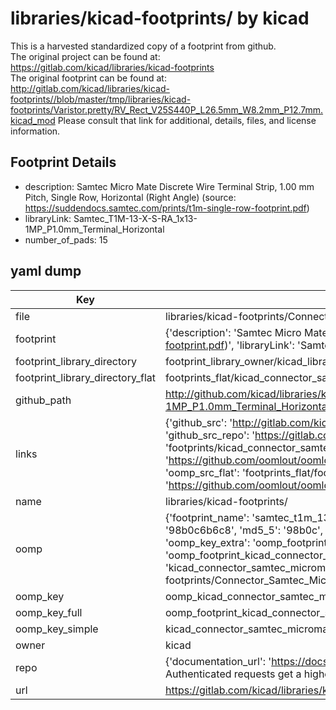 # libraries/kicad-footprints/ by kicad  
This is a harvested standardized copy of a footprint from github.  
The original project can be found at:  
https://gitlab.com/kicad/libraries/kicad-footprints  
The original footprint can be found at:
http://gitlab.com/kicad/libraries/kicad-footprints//blob/master/tmp/libraries/kicad-footprints/Varistor.pretty/RV_Rect_V25S440P_L26.5mm_W8.2mm_P12.7mm.kicad_mod
Please consult that link for additional, details, files, and license information.  
## Footprint Details
* description: Samtec Micro Mate Discrete Wire Terminal Strip, 1.00 mm Pitch, Single Row, Horizontal (Right Angle) (source: https://suddendocs.samtec.com/prints/t1m-single-row-footprint.pdf)  
* libraryLink: Samtec_T1M-13-X-S-RA_1x13-1MP_P1.0mm_Terminal_Horizontal  
* number_of_pads: 15  
## yaml dump  
| Key | Value |  
| --- | --- |  
| file | libraries/kicad-footprints/Connector_Samtec_MicroMate.pretty/Samtec_T1M-13-X-S-RA_1x13-1MP_P1.0mm_Terminal_Horizontal.kicad_mod |  
| footprint | {'description': 'Samtec Micro Mate Discrete Wire Terminal Strip, 1.00 mm Pitch, Single Row, Horizontal (Right Angle) (source: https://suddendocs.samtec.com/prints/t1m-single-row-footprint.pdf)', 'libraryLink': 'Samtec_T1M-13-X-S-RA_1x13-1MP_P1.0mm_Terminal_Horizontal', 'number_of_pads': 15} |  
| footprint_library_directory | footprint_library_owner/kicad_libraries/kicad-footprints/ |  
| footprint_library_directory_flat | footprints_flat/kicad_connector_samtec_micromate_samtec_t1m_13_x_s_ra_1x13_1mp_p1_0mm_terminal_horizontal/working |  
| github_path | http://github.com/kicad/libraries/kicad-footprints//blob/master/tmp/libraries/kicad-footprints/Connector_Samtec_MicroMate.pretty/Samtec_T1M-13-X-S-RA_1x13-1MP_P1.0mm_Terminal_Horizontal.kicad_mod |  
| links | {'github_src': 'http://gitlab.com/kicad/libraries/kicad-footprints//blob/master/tmp/libraries/kicad-footprints/Varistor.pretty/RV_Rect_V25S440P_L26.5mm_W8.2mm_P12.7mm.kicad_mod', 'github_src_repo': 'https://gitlab.com/kicad/libraries/kicad-footprints', 'oomp_bot': 'footprints/kicad_connector_samtec_micromate_samtec_t1m_13_x_s_ra_1x13_1mp_p1_0mm_terminal_horizontal/working', 'oomp_bot_github': 'https://github.com/oomlout/oomlout_oomp_footprint_bot/tree/main/footprints/kicad_connector_samtec_micromate_samtec_t1m_13_x_s_ra_1x13_1mp_p1_0mm_terminal_horizontal/working', 'oomp_src_flat': 'footprints_flat/footprints_flat/kicad_connector_samtec_micromate_samtec_t1m_13_x_s_ra_1x13_1mp_p1_0mm_terminal_horizontal/working', 'oomp_src_flat_github': 'https://github.com/oomlout/oomlout_oomp_footprint_src/tree/main/footprints_flat/kicad_connector_samtec_micromate_samtec_t1m_13_x_s_ra_1x13_1mp_p1_0mm_terminal_horizontal/working'} |  
| name | libraries/kicad-footprints/ |  
| oomp | {'footprint_name': 'samtec_t1m_13_x_s_ra_1x13_1mp_p1_0mm_terminal_horizontal', 'library_name': 'connector_samtec_micromate', 'md5': '98b0c6b6c86cd906c1866e57ac01184b', 'md5_10': '98b0c6b6c8', 'md5_5': '98b0c', 'md5_6': '98b0c6', 'oomp_key': 'oomp_kicad_connector_samtec_micromate_samtec_t1m_13_x_s_ra_1x13_1mp_p1_0mm_terminal_horizontal', 'oomp_key_extra': 'oomp_footprint_kicad_connector_samtec_micromate_samtec_t1m_13_x_s_ra_1x13_1mp_p1_0mm_terminal_horizontal', 'oomp_key_full': 'oomp_footprint_kicad_connector_samtec_micromate_samtec_t1m_13_x_s_ra_1x13_1mp_p1_0mm_terminal_horizontal_98b0c6', 'oomp_key_simple': 'kicad_connector_samtec_micromate_samtec_t1m_13_x_s_ra_1x13_1mp_p1_0mm_terminal_horizontal', 'original_filename': 'libraries/kicad-footprints/Connector_Samtec_MicroMate.pretty/Samtec_T1M-13-X-S-RA_1x13-1MP_P1.0mm_Terminal_Horizontal.kicad_mod', 'owner_name': 'kicad'} |  
| oomp_key | oomp_kicad_connector_samtec_micromate_samtec_t1m_13_x_s_ra_1x13_1mp_p1_0mm_terminal_horizontal |  
| oomp_key_full | oomp_footprint_kicad_connector_samtec_micromate_samtec_t1m_13_x_s_ra_1x13_1mp_p1_0mm_terminal_horizontal |  
| oomp_key_simple | kicad_connector_samtec_micromate_samtec_t1m_13_x_s_ra_1x13_1mp_p1_0mm_terminal_horizontal |  
| owner | kicad |  
| repo | {'documentation_url': 'https://docs.github.com/rest/overview/resources-in-the-rest-api#rate-limiting', 'message': "API rate limit exceeded for 84.66.173.59. (But here's the good news: Authenticated requests get a higher rate limit. Check out the documentation for more details.)"} |  
| url | https://gitlab.com/kicad/libraries/kicad-footprints |  

